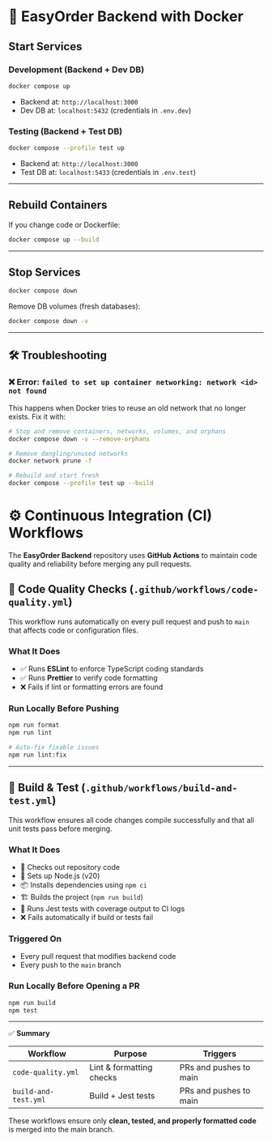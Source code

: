 # 🚀 EasyOrder Backend with Docker

## Start Services

### Development (Backend + Dev DB)

```bash
docker compose up
```

- Backend at: `http://localhost:3000`
- Dev DB at: `localhost:5432` (credentials in `.env.dev`)

### Testing (Backend + Test DB)

```bash
docker compose --profile test up
```

- Backend at: `http://localhost:3000`
- Test DB at: `localhost:5433` (credentials in `.env.test`)

---

## Rebuild Containers

If you change code or Dockerfile:

```bash
docker compose up --build
```

---

## Stop Services

```bash
docker compose down
```

Remove DB volumes (fresh databases):

```bash
docker compose down -v
```

---

## 🛠 Troubleshooting

### ❌ Error: `failed to set up container networking: network <id> not found`

This happens when Docker tries to reuse an old network that no longer exists.
Fix it with:

```bash
# Stop and remove containers, networks, volumes, and orphans
docker compose down -v --remove-orphans

# Remove dangling/unused networks
docker network prune -f

# Rebuild and start fresh
docker compose --profile test up --build
```

# ⚙️ Continuous Integration (CI) Workflows

The **EasyOrder Backend** repository uses **GitHub Actions** to maintain code quality and reliability before merging any pull requests.

## 🧹 Code Quality Checks (`.github/workflows/code-quality.yml`)

This workflow runs automatically on every pull request and push to `main` that affects code or configuration files.

### What It Does

- ✅ Runs **ESLint** to enforce TypeScript coding standards
- ✅ Runs **Prettier** to verify code formatting
- ❌ Fails if lint or formatting errors are found

### Run Locally Before Pushing

```bash
npm run format
npm run lint

# Auto-fix fixable issues
npm run lint:fix
```

---

## 🧪 Build & Test (`.github/workflows/build-and-test.yml`)

This workflow ensures all code changes compile successfully and that all unit tests pass before merging.

### What It Does

- 🧾 Checks out repository code
- 🧰 Sets up Node.js (v20)
- 📦 Installs dependencies using `npm ci`
- 🏗️ Builds the project (`npm run build`)
- 🧪 Runs Jest tests with coverage output to CI logs
- ❌ Fails automatically if build or tests fail

### Triggered On

- Every pull request that modifies backend code
- Every push to the `main` branch

### Run Locally Before Opening a PR

```bash
npm run build
npm test
```

---

✅ **Summary**

| Workflow             | Purpose                  | Triggers               |
| -------------------- | ------------------------ | ---------------------- |
| `code-quality.yml`   | Lint & formatting checks | PRs and pushes to main |
| `build-and-test.yml` | Build + Jest tests       | PRs and pushes to main |

These workflows ensure only **clean, tested, and properly formatted code** is merged into the main branch.

```

```
